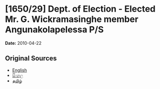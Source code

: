 # [1650/29] Dept. of Election - Elected Mr. G. Wickramasinghe member Angunakolapelessa P/S

**Date:** 2010-04-22

## Original Sources

- [English](https://documents.gov.lk/view/extra-gazettes/2010/4/1650-29_E.pdf)
- [සිංහල](https://documents.gov.lk/view/extra-gazettes/2010/4/1650-29_S.pdf)
- [தமிழ்](https://documents.gov.lk/view/extra-gazettes/2010/4/1650-29_T.pdf)
